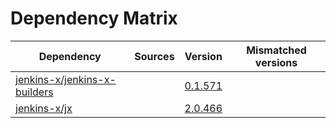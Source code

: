 # Dependency Matrix

Dependency | Sources | Version | Mismatched versions
---------- | ------- | ------- | -------------------
[jenkins-x/jenkins-x-builders](https://github.com/jenkins-x/jenkins-x-builders) |  | [0.1.571]() | 
[jenkins-x/jx](https://github.com/jenkins-x/jx) |  | [2.0.466](https://github.com/jenkins-x/jx/releases/tag/v2.0.466) | 
